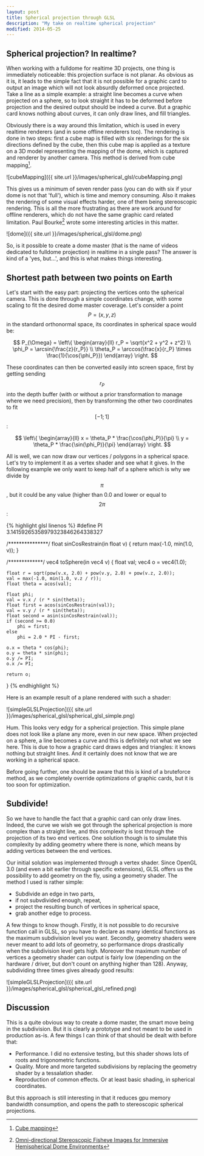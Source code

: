 ```yaml
---
layout: post
title: Spherical projection through GLSL
description: "My take on realtime spherical projection"
modified: 2014-05-25
---
```


## Spherical projection? In realtime?

When working with a fulldome for realtime 3D projects, one thing is immediately noticeable: this projection surface is not planar. As obvious as it is, it leads to the simple fact that it is not possible for a graphic card to output an image which will not look absurdly deformed once projected. Take a line as a simple example: a straight line becomes a curve when projected on a sphere, so to look straight it has to be deformed before projection and the desired output should be indeed a curve. But a graphic card knows nothing about curves, it can only draw lines, and fill triangles.

Obviously there is a way around this limitation, which is used in every realtime renderers (and in some offline renderers too). The rendering is done in two steps: first a cube map is filled with six renderings for the six directions defined by the cube, then this cube map is applied as a texture on a 3D model representing the mapping of the dome, which is captured and renderer by another camera. This method is derived from cube mapping[^1].

![cubeMapping]({{ site.url }}/images/spherical_glsl/cubeMapping.png)

This gives us a minimum of seven render pass (you can do with six if your dome is not that 'full'), which is time and memory consuming. Also it makes the rendering of some visual effects harder, one of them being stereoscopic rendering. This is all the more frustrating as there are work around for offline renderers, which do not have the same graphic card related limitation. Paul Bourke[^2] wrote some interesting articles in this matter.

![dome]({{ site.url }}/images/spherical_glsl/dome.png)

So, is it possible to create a dome master (that is the name of videos dedicated to fulldome projection) in realtime in a single pass? The answer is kind of a 'yes, but...', and this is what makes things interesting.

## Shortest path between two points on Earth

Let's start with the easy part: projecting the vertices onto the spherical camera. This is done through a simple coordinates change, with some scaling to fit the desired dome master coverage. Let's consider a point $$ P = (x, y, z) $$ in the standard orthonormal space, its coordinates in spherical space would be:

$$
P_{\Omega} = \left\{ \begin{array}{ll} r_P = \sqrt{x^2 + y^2 + z^2} \\
                                       \phi_P = \arcsin{\frac{z}{r_P}} \\
                                       \theta_P = \arccos(\frac{x}{r_P} \times \frac{1}{\cos{\phi_P}})
             \end{array}
\right.
$$

These coordinates can then be converted easily into screen space, first by getting sending $$ r_P $$ into the depth buffer (with or without a prior transformation to manage where we need precision), then by transforming the other two coordinates to fit $$ [-1; 1] $$:

$$
\left\{ \begin{array}{ll} x = \theta_P * \frac{\cos(\phi_P)}{\pi} \\
                          y = \theta_P * \frac{\sin(\phi_P)}{\pi}
        \end{array}
\right.
$$

All is well, we can now draw our vertices / polygons in a spherical space. Let's try to implement it as a vertex shader and see what it gives. In the following example we only want to keep half of a sphere which is why we divide by $$ \pi $$, but it could be any value (higher than 0.0 and lower or equal to $$ 2\pi $$:

{% highlight glsl linenos %}
#define PI 3.14159265358979323846264338327

/***************/
float sinCosRestrain(in float v)
{
    return max(-1.0, min(1.0, v));
}

/*************/
vec4 toSphere(in vec4 v)
{
    float val;
    vec4 o = vec4(1.0);

    float r = sqrt(pow(v.x, 2.0) + pow(v.y, 2.0) + pow(v.z, 2.0));
    val = max(-1.0, min(1.0, v.z / r));
    float theta = acos(val);

    float phi;
    val = v.x / (r * sin(theta));
    float first = acos(sinCosRestrain(val));
    val = v.y / (r * sin(theta));
    float second = asin(sinCosRestrain(val));
    if (second >= 0.0)
        phi = first;
    else
        phi = 2.0 * PI - first;

    o.x = theta * cos(phi);
    o.y = theta * sin(phi);
    o.y /= PI;
    o.x /= PI;

    return o;
}
{% endhighlight %}

Here is an example result of a plane rendered with such a shader: 

![simpleGLSLProjection]({{ site.url }}/images/spherical_glsl/spherical_glsl_simple.png)

Hum. This looks very edgy for a spherical projection. This simple plane does not look like a plane any more, even in our new space. When projected on a sphere, a line becomes a curve and this is definitely not what we see here. This is due to how a graphic card draws edges and triangles: it knows nothing but straight lines. And it certainly does not know that we are working in a spherical space.

Before going further, one should be aware that this is kind of a bruteforce method, as we completely override optimizations of graphic cards, but it is too soon for optimization.

## Subdivide!

So we have to handle the fact that a graphic card can only draw lines. Indeed, the curve we wish we got through the spherical projection is more complex than a straight line, and this complexity is lost through the projection of its two end vertices. One solution though is to simulate this complexity by adding geometry where there is none, which means by adding vertices between the end vertices.

Our initial solution was implemented through a vertex shader. Since OpenGL 3.0 (and even a bit earlier through specific extensions), GLSL offers us the possibility to add geometry on the fly, using a geometry shader. The method I used is rather simple:

- Subdivide an edge in two parts,
- if not subvdivided enough, repeat,
- project the resulting bunch of vertices in spherical space,
- grab another edge to process.

A few things to know though. Firstly, it is not possible to do recursive function call in GLSL, so you have to declare as many identical functions as the maximum subdivision level you want. Secondly, geometry shaders were never meant to add lots of geometry, so performance drops drastically when the subdivision level gets high. Moreover the maximum number of vertices a geometry shader can output is fairly low (depending on the hardware / driver, but don't count on anything higher than 128). Anyway, subdividing three times gives already good results:

![simpleGLSLProjection]({{ site.url }}/images/spherical_glsl/spherical_glsl_refined.png)

## Discussion

This is a quite obvious way to create a dome master, the smart move being in the subdivision. But it is clearly a prototype and not meant to be used in production as-is. A few things I can think of that should be dealt with before that:

- Performance. I did no extensive testing, but this shader shows lots of roots and trigonometric functions.
- Quality. More and more targeted subdivisions by replacing the geometry shader by a tessalation shader.
- Reproduction of common effects. Or at least basic shading, in spherical coordinates.

But this approach is still interesting in that it reduces gpu memory bandwidth consumption, and opens the path to stereoscopic spherical projections.

[^1]: [Cube mapping](https://en.wikipedia.org/wiki/Cube_mapping)
[^2]: [Omni-directional Stereoscopic Fisheye Images for Immersive Hemispherical Dome Environments](http://paulbourke.net/papers/cgat09)
[^3]: [Cube mapping and dome rendering were made with Blender](http://blender.org)
